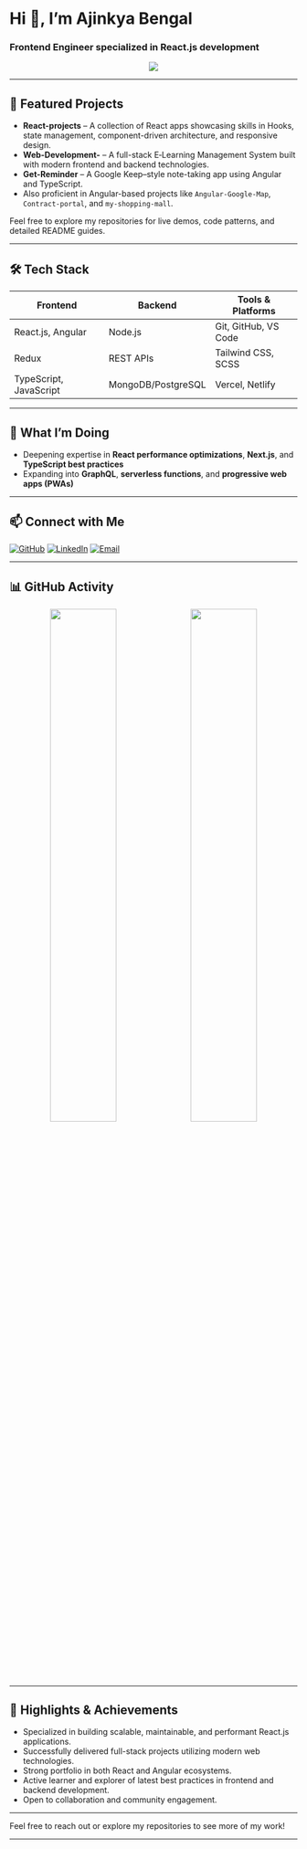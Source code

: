 
# Hi 👋, I’m Ajinkya Bengal

### Frontend Engineer specialized in React.js development

<p align="center">
  <img src="https://skillicons.dev/icons?i=react,js,ts,redux,html,css,nodejs,git,github,vscode" />
</p>

---

## 🔭 Featured Projects

- **React-projects** – A collection of React apps showcasing skills in Hooks, state management, component-driven architecture, and responsive design.
- **Web-Development-** – A full-stack E‑Learning Management System built with modern frontend and backend technologies.
- **Get-Reminder** – A Google Keep–style note-taking app using Angular and TypeScript.
- Also proficient in Angular-based projects like `Angular-Google-Map`, `Contract-portal`, and `my-shopping-mall`.

Feel free to explore my repositories for live demos, code patterns, and detailed README guides.

---

## 🛠️ Tech Stack

| Frontend                  | Backend                | Tools & Platforms      |
|---------------------------|------------------------|-----------------------|
| React.js, Angular         | Node.js                | Git, GitHub, VS Code  |
| Redux                     | REST APIs              | Tailwind CSS, SCSS    |
| TypeScript, JavaScript    | MongoDB/PostgreSQL     | Vercel, Netlify       |

---

## 🌱 What I’m Doing

- Deepening expertise in **React performance optimizations**, **Next.js**, and **TypeScript best practices**
- Expanding into **GraphQL**, **serverless functions**, and **progressive web apps (PWAs)**

---

## 📫 Connect with Me

<p align="left">
  <a href="https://github.com/ajinkyabengal1"><img alt="GitHub" src="https://img.shields.io/badge/GitHub-%2312100E.svg?style=flat&logo=github&logoColor=white"></a>
  <a href="https://www.linkedin.com/in/ajinkyabengal01/"><img alt="LinkedIn" src="https://img.shields.io/badge/LinkedIn-blue?style=flat&logo=linkedin&logoColor=white"></a>
  <a href="mailto:ajinkyabengal0127@gmail.com"><img alt="Email" src="https://img.shields.io/badge/Email-D14836?style=flat&logo=gmail&logoColor=white"></a>
</p>

---

## 📊 GitHub Activity

<p align="center">
  <img src="https://github-readme-stats.vercel.app/api?username=ajinkyabengal1&show_icons=true&theme=radical&hide_border=true" width="48%" />
  <img src="https://github-readme-streak-stats.herokuapp.com/?user=ajinkyabengal1&theme=radical&hide_border=true" width="48%" />
</p>

---

## 🚀 Highlights & Achievements

- Specialized in building scalable, maintainable, and performant React.js applications.
- Successfully delivered full-stack projects utilizing modern web technologies.
- Strong portfolio in both React and Angular ecosystems.
- Active learner and explorer of latest best practices in frontend and backend development.
- Open to collaboration and community engagement.

---

Feel free to reach out or explore my repositories to see more of my work!

---
